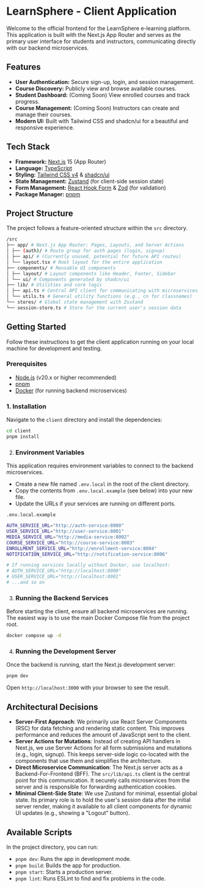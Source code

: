 # LearnSphere - Client Application

Welcome to the official frontend for the LearnSphere e-learning platform. This application is built with the Next.js App Router and serves as the primary user interface for students and instructors, communicating directly with our backend microservices.

## Features

- **User Authentication:** Secure sign-up, login, and session management.
- **Course Discovery:** Publicly view and browse available courses.
- **Student Dashboard:** (Coming Soon) View enrolled courses and track progress.
- **Course Management:** (Coming Soon) Instructors can create and manage their courses.
- **Modern UI:** Built with Tailwind CSS and shadcn/ui for a beautiful and responsive experience.

## Tech Stack

- **Framework:** [Next.js](https://nextjs.org/) 15 (App Router)
- **Language:** [TypeScript](https://www.typescriptlang.org/)
- **Styling:** [Tailwind CSS v4](https://tailwindcss.com/) & [shadcn/ui](https://ui.shadcn.com/)
- **State Management:** [Zustand](https://github.com/pmndrs/zustand) (for client-side session state)
- **Form Management:** [React Hook Form](https://react-hook-form.com/) & [Zod](https://zod.dev/) (for validation)
- **Package Manager:** [pnpm](https://pnpm.io/)

## Project Structure

The project follows a feature-oriented structure within the `src` directory.

```bash
/src
├── app/ # Next.js App Router: Pages, Layouts, and Server Actions
│ ├── (auth)/ # Route group for auth pages (login, signup)
│ ├── api/ # (Currently unused, potential for future API routes)
│ └── layout.tsx # Root layout for the entire application
├── components/ # Reusable UI components
│ ├── layout/ # Layout components like Header, Footer, Sidebar
│ └── ui/ # Components generated by shadcn/ui
├── lib/ # Utilities and core logic
│ ├── api.ts # Central API client for communicating with microservices
│ └── utils.ts # General utility functions (e.g., cn for classnames)
└── stores/ # Global state management with Zustand
└── session-store.ts # Store for the current user's session data
```

## Getting Started

Follow these instructions to get the client application running on your local machine for development and testing.

### Prerequisites

- [Node.js](https://nodejs.org/) (v20.x or higher recommended)
- [pnpm](https://pnpm.io/installation)
- [Docker](https://www.docker.com/products/docker-desktop/) (for running backend microservices)

### 1. Installation

Navigate to the `client` directory and install the dependencies:

```bash
cd client
pnpm install
```

2. ### Environment Variables

This application requires environment variables to connect to the backend microservices.

- Create a new file named `.env.local` in the root of the client directory.
- Copy the contents from `.env.local.example` (see below) into your new file.
- Update the URLs if your services are running on different ports.

`.env.local.example`

```sh
AUTH_SERVICE_URL="http://auth-service:8000"
USER_SERVICE_URL="http://user-service:8001"
MEDIA_SERVICE_URL="http://media-service:8002"
COURSE_SERVICE_URL="http://course-service:8003"
ENROLLMENT_SERVICE_URL="http://enrollment-service:8004"
NOTIFICATION_SERVICE_URL="http://notification-service:8006"

# If running services locally without Docker, use localhost:
# AUTH_SERVICE_URL="http://localhost:8000"
# USER_SERVICE_URL="http://localhost:8001"
# ...and so on
```

3. ### Running the Backend Services

Before starting the client, ensure all backend microservices are running. The easiest way is to use the main Docker Compose file from the project root.

```bash
docker compose up -d
```

4. ### Running the Development Server

Once the backend is running, start the Next.js development server:

```bash
pnpm dev
```

Open `http://localhost:3000` with your browser to see the result.

## Architectural Decisions

- **Server-First Approach**: We primarily use React Server Components (RSC) for data fetching and rendering static content. This improves performance and reduces the amount of JavaScript sent to the client.
- **Server Actions for Mutations**: Instead of creating API handlers in Next.js, we use Server Actions for all form submissions and mutations (e.g., login, signup). This keeps server-side logic co-located with the components that use them and simplifies the architecture.
- **Direct Microservice Communication**: The Next.js server acts as a Backend-For-Frontend (BFF). The `src/lib/api.ts` client is the central point for this communication. It securely calls microservices from the server and is responsible for forwarding authentication cookies.
- **Minimal Client-Side State**: We use Zustand for minimal, essential global state. Its primary role is to hold the user's session data after the initial server render, making it available to all client components for dynamic UI updates (e.g., showing a "Logout" button).

## Available Scripts

In the project directory, you can run:

- `pnpm dev`: Runs the app in development mode.
- `pnpm build`: Builds the app for production.
- `pnpm start`: Starts a production server.
- `pnpm lint`: Runs ESLint to find and fix problems in the code.
